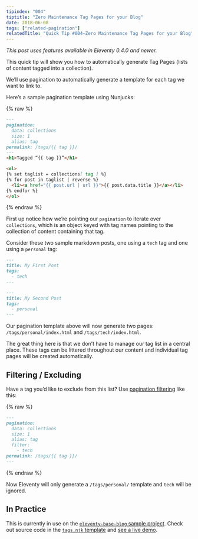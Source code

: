 ```yaml
---
tipindex: "004"
tiptitle: "Zero Maintenance Tag Pages for your Blog"
date: 2018-06-08
tags: ["related-pagination"]
relatedTitle: "Quick Tip #004—Zero Maintenance Tag Pages for your Blog"
---
```


_This post uses features available in Eleventy 0.4.0 and newer._

This quick tip will show you how to automatically generate Tag Pages (lists of content tagged into a collection).

We’ll use pagination to automatically generate a template for each tag we want to link to.

Here’s a sample pagination template using Nunjucks:

{% raw %}
```markdown
---
pagination:
  data: collections
  size: 1
  alias: tag
permalink: /tags/{{ tag }}/
---
<h1>Tagged “{{ tag }}”</h1>

<ol>
{% set taglist = collections[ tag ] %}
{% for post in taglist | reverse %}
  <li><a href="{{ post.url | url }}">{{ post.data.title }}</a></li>
{% endfor %}
</ol>
```
{% endraw %}

First up notice how we’re pointing our `pagination` to iterate over `collections`, which is an object keyed with tag names pointing to the collection of content containing that tag.

Consider these two sample markdown posts, one using a `tech` tag and one using a `personal` tag:

```markdown
---
title: My First Post
tags:
  - tech
---
```

```markdown
---
title: My Second Post
tags:
  - personal
---
```

Our pagination template above will now generate two pages: `/tags/personal/index.html` and `/tags/tech/index.html`.

The great thing here is that we don’t have to manage our tag list in a central place. These tags can be littered throughout our content and individual tag pages will be created automatically.

## Filtering / Excluding

Have a tag you’d like to exclude from this list? Use [pagination filtering](/docs/pagination/#filtering-values) like this:

{% raw %}
```markdown
---
pagination:
  data: collections
  size: 1
  alias: tag
  filter:
    - tech
permalink: /tags/{{ tag }}/
---
```
{% endraw %}

Now Eleventy will only generate a `/tags/personal/` template and `tech` will be ignored.

## In Practice

This is currently in use on the [`eleventy-base-blog` sample project](https://github.com/11ty/eleventy-base-blog). Check out source code in the [`tags.njk` template](https://github.com/11ty/eleventy-base-blog/blob/master/tags.njk) and [see a live demo](https://eleventy-base-blog.netlify.com/tags/another-tag/).
